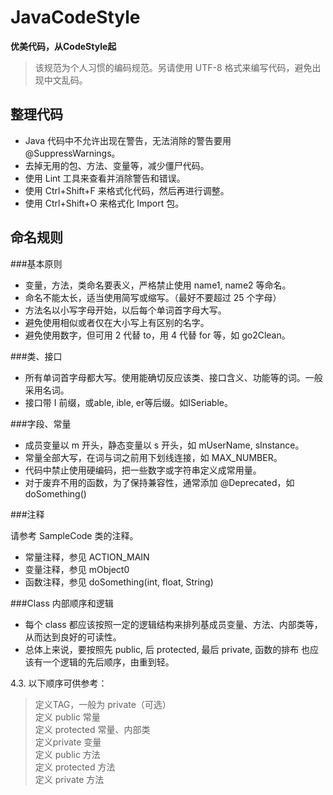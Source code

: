 JavaCodeStyle
=============

**优美代码，从CodeStyle起**


> 该规范为个人习惯的编码规范。另请使用 UTF-8 格式来编写代码，避免出现中文乱码。


整理代码
-------

 - Java 代码中不允许出现在警告，无法消除的警告要用 @SuppressWarnings。
 - 去掉无用的包、方法、变量等，减少僵尸代码。
 - 使用 Lint 工具来查看并消除警告和错误。
 - 使用 Ctrl+Shift+F 来格式化代码，然后再进行调整。
 - 使用 Ctrl+Shift+O 来格式化 Import 包。

命名规则
----

###基本原则  

 - 变量，方法，类命名要表义，严格禁止使用 name1, name2 等命名。
 - 命名不能太长，适当使用简写或缩写。（最好不要超过 25 个字母）
 - 方法名以小写字母开始，以后每个单词首字母大写。
 - 避免使用相似或者仅在大小写上有区别的名字。
 - 避免使用数字，但可用 2 代替 to，用 4 代替 for 等，如 go2Clean。

###类、接口

 - 所有单词首字母都大写。使用能确切反应该类、接口含义、功能等的词。一般采用名词。
 - 接口带 I 前缀，或able, ible, er等后缀。如ISeriable。  

###字段、常量

 - 成员变量以 m 开头，静态变量以 s 开头，如 mUserName, sInstance。
 - 常量全部大写，在词与词之前用下划线连接，如 MAX_NUMBER。
 - 代码中禁止使用硬编码，把一些数字或字符串定义成常用量。
 - 对于废弃不用的函数，为了保持兼容性，通常添加 @Deprecated，如 doSomething()

###注释

请参考 SampleCode 类的注释。 

 - 常量注释，参见 ACTION_MAIN
 - 变量注释，参见 mObject0
 - 函数注释，参见 doSomething(int, float, String)

###Class 内部顺序和逻辑

 - 每个 class 都应该按照一定的逻辑结构来排列基成员变量、方法、内部类等， 从而达到良好的可读性。
 - 总体上来说，要按照先 public, 后 protected, 最后 private, 函数的排布 也应该有一个逻辑的先后顺序，由重到轻。

 
4.3. 以下顺序可供参考：

> 定义TAG，一般为 private（可选）  
定义 public 常量  
定义 protected 常量、内部类   
定义private 变量   
定义 public 方法   
定义 protected 方法   
定义 private 方法
